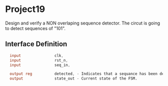 # Project19
Design and verify a NON overlaping sequence detector.
The circut is going to detect sequences of "101".

## Interface Definition


```verilog
  input               clk,
  input               rst_n,
  input               seq_in,

  output reg          detected, - Indicates that a sequance has been detected.
  output              state_out - Current state of the FSM.
```
